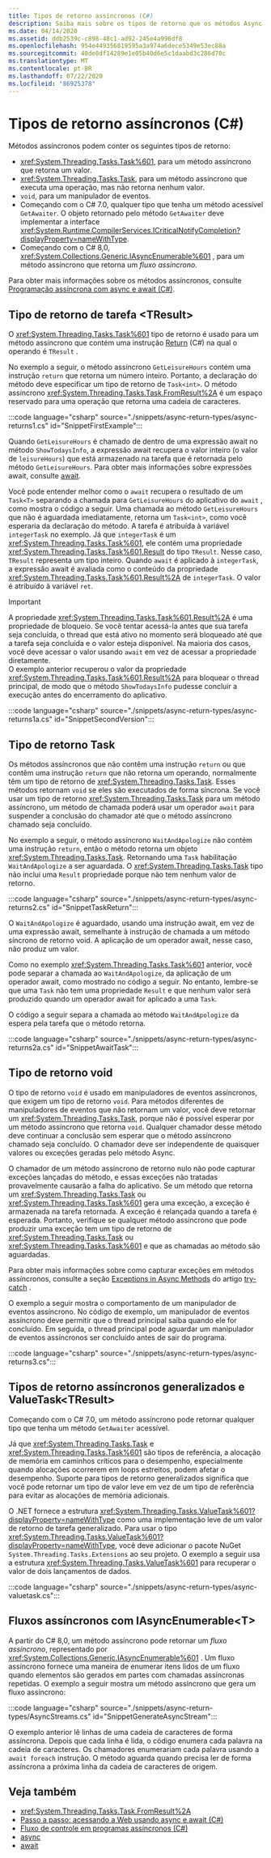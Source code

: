 ```yaml
---
title: Tipos de retorno assíncronos (C#)
description: Saiba mais sobre os tipos de retorno que os métodos Async podem ter em C# com exemplos de código para cada tipo e recursos adicionais.
ms.date: 04/14/2020
ms.assetid: ddb2539c-c898-48c1-ad92-245e4a996df8
ms.openlocfilehash: 954e449356819595a3a974a6dece5349e53ec88a
ms.sourcegitcommit: 40de8df14289e1e05b40d6e5c1daabd3c286d70c
ms.translationtype: MT
ms.contentlocale: pt-BR
ms.lasthandoff: 07/22/2020
ms.locfileid: "86925378"
---
```

# <a name="async-return-types-c"></a>Tipos de retorno assíncronos (C#)

Métodos assíncronos podem conter os seguintes tipos de retorno:

- <xref:System.Threading.Tasks.Task%601>, para um método assíncrono que retorna um valor.
- <xref:System.Threading.Tasks.Task>, para um método assíncrono que executa uma operação, mas não retorna nenhum valor.
- `void`, para um manipulador de eventos.
- Começando com o C# 7.0, qualquer tipo que tenha um método acessível `GetAwaiter`. O objeto retornado pelo método `GetAwaiter` deve implementar a interface <xref:System.Runtime.CompilerServices.ICriticalNotifyCompletion?displayProperty=nameWithType>.
- Começando com o C# 8,0, <xref:System.Collections.Generic.IAsyncEnumerable%601> , para um método assíncrono que retorna um *fluxo assíncrono*.

Para obter mais informações sobre os métodos assíncronos, consulte [Programação assíncrona com async e await (C#)](./index.md).  
  
## <a name="tasktresult-return-type"></a>Tipo de retorno de tarefa \<TResult\>  
O <xref:System.Threading.Tasks.Task%601> tipo de retorno é usado para um método assíncrono que contém uma instrução [Return](../../../language-reference/keywords/return.md) (C#) na qual o operando é `TResult` .  
  
No exemplo a seguir, o método assíncrono `GetLeisureHours` contém uma instrução `return` que retorna um número inteiro. Portanto, a declaração do método deve especificar um tipo de retorno de `Task<int>`.  O método assíncrono <xref:System.Threading.Tasks.Task.FromResult%2A> é um espaço reservado para uma operação que retorna uma cadeia de caracteres.
  
:::code language="csharp" source="./snippets/async-return-types/async-returns1.cs" id="SnippetFirstExample":::

Quando `GetLeisureHours` é chamado de dentro de uma expressão await no método `ShowTodaysInfo`, a expressão await recupera o valor inteiro (o valor de `leisureHours`) que está armazenado na tarefa que é retornada pelo método `GetLeisureHours`. Para obter mais informações sobre expressões await, consulte [await](../../../language-reference/operators/await.md).  
  
Você pode entender melhor como o `await` recupera o resultado de um `Task<T>` separando a chamada para `GetLeisureHours` do aplicativo do `await` , como mostra o código a seguir. Uma chamada ao método `GetLeisureHours` que não é aguardada imediatamente, retorna um `Task<int>`, como você esperaria da declaração do método. A tarefa é atribuída à variável `integerTask` no exemplo. Já que `integerTask` é um <xref:System.Threading.Tasks.Task%601>, ele contém uma propriedade <xref:System.Threading.Tasks.Task%601.Result> do tipo `TResult`. Nesse caso, `TResult` representa um tipo inteiro. Quando `await` é aplicado à `integerTask`, a expressão await é avaliada como o conteúdo da propriedade <xref:System.Threading.Tasks.Task%601.Result%2A> de `integerTask`. O valor é atribuído à variável `ret`.  
  
> [!IMPORTANT]
> A propriedade <xref:System.Threading.Tasks.Task%601.Result%2A> é uma propriedade de bloqueio. Se você tentar acessá-la antes que sua tarefa seja concluída, o thread que está ativo no momento será bloqueado até que a tarefa seja concluída e o valor esteja disponível. Na maioria dos casos, você deve acessar o valor usando `await` em vez de acessar a propriedade diretamente. <br/> O exemplo anterior recuperou o valor da propriedade <xref:System.Threading.Tasks.Task%601.Result%2A> para bloquear o thread principal, de modo que o método `ShowTodaysInfo` pudesse concluir a execução antes do encerramento do aplicativo.  

:::code language="csharp" source="./snippets/async-return-types/async-returns1a.cs" id="SnippetSecondVersion":::

## <a name="task-return-type"></a> Tipo de retorno Task  
Os métodos assíncronos que não contêm uma instrução `return` ou que contêm uma instrução `return` que não retorna um operando, normalmente têm um tipo de retorno de <xref:System.Threading.Tasks.Task>. Esses métodos retornam `void` se eles são executados de forma síncrona. Se você usar um tipo de retorno <xref:System.Threading.Tasks.Task> para um método assíncrono, um método de chamada poderá usar um operador `await` para suspender a conclusão do chamador até que o método assíncrono chamado seja concluído.  
  
No exemplo a seguir, o método assíncrono `WaitAndApologize` não contém uma instrução `return`, então o método retorna um objeto <xref:System.Threading.Tasks.Task>. Retornando uma `Task` habilitação `WaitAndApologize` a ser aguardada. O <xref:System.Threading.Tasks.Task> tipo não inclui uma `Result` propriedade porque não tem nenhum valor de retorno.  

:::code language="csharp" source="./snippets/async-return-types/async-returns2.cs" id="SnippetTaskReturn":::

O `WaitAndApologize` é aguardado, usando uma instrução await, em vez de uma expressão await, semelhante à instrução de chamada a um método síncrono de retorno void. A aplicação de um operador await, nesse caso, não produz um valor.  
  
Como no exemplo <xref:System.Threading.Tasks.Task%601> anterior, você pode separar a chamada ao `WaitAndApologize`, da aplicação de um operador await, como mostrado no código a seguir. No entanto, lembre-se que uma `Task` não tem uma propriedade `Result` e que nenhum valor será produzido quando um operador await for aplicado a uma `Task`.  
  
O código a seguir separa a chamada ao método `WaitAndApologize` da espera pela tarefa que o método retorna.  

:::code language="csharp" source="./snippets/async-return-types/async-returns2a.cs" id="SnippetAwaitTask":::

## <a name="void-return-type"></a>Tipo de retorno void

O tipo de retorno `void` é usado em manipuladores de eventos assíncronos, que exigem um tipo de retorno `void`. Para métodos diferentes de manipuladores de eventos que não retornam um valor, você deve retornar um <xref:System.Threading.Tasks.Task>, porque não é possível esperar por um método assíncrono que retorna `void`. Qualquer chamador desse método deve continuar a conclusão sem esperar que o método assíncrono chamado seja concluído. O chamador deve ser independente de quaisquer valores ou exceções geradas pelo método Async.  
  
O chamador de um método assíncrono de retorno nulo não pode capturar exceções lançadas do método, e essas exceções não tratadas provavelmente causarão a falha do aplicativo. Se um método que retorna um <xref:System.Threading.Tasks.Task> ou <xref:System.Threading.Tasks.Task%601> gera uma exceção, a exceção é armazenada na tarefa retornada. A exceção é relançada quando a tarefa é esperada. Portanto, verifique se qualquer método assíncrono que pode produzir uma exceção tem um tipo de retorno de <xref:System.Threading.Tasks.Task> ou <xref:System.Threading.Tasks.Task%601> e que as chamadas ao método são aguardadas.  
  
Para obter mais informações sobre como capturar exceções em métodos assíncronos, consulte a seção [Exceptions in Async Methods](../../../language-reference/keywords/try-catch.md#exceptions-in-async-methods) do artigo [try-catch](../../../language-reference/keywords/try-catch.md) .  
  
O exemplo a seguir mostra o comportamento de um manipulador de eventos assíncrono. No código de exemplo, um manipulador de eventos assíncrono deve permitir que o thread principal saiba quando ele for concluído. Em seguida, o thread principal pode aguardar um manipulador de eventos assíncronos ser concluído antes de sair do programa.

:::code language="csharp" source="./snippets/async-return-types/async-returns3.cs":::

## <a name="generalized-async-return-types-and-valuetasktresult"></a>Tipos de retorno assíncronos generalizados e ValueTask\<TResult\>

Começando com o C# 7.0, um método assíncrono pode retornar qualquer tipo que tenha um método `GetAwaiter` acessível.

Já que <xref:System.Threading.Tasks.Task> e <xref:System.Threading.Tasks.Task%601> são tipos de referência, a alocação de memória em caminhos críticos para o desempenho, especialmente quando alocações ocorrerem em loops estreitos, podem afetar o desempenho. Suporte para tipos de retorno generalizados significa que você pode retornar um tipo de valor leve em vez de um tipo de referência para evitar as alocações de memória adicionais.

O .NET fornece a estrutura <xref:System.Threading.Tasks.ValueTask%601?displayProperty=nameWithType> como uma implementação leve de um valor de retorno de tarefa generalizado. Para usar o tipo <xref:System.Threading.Tasks.ValueTask%601?displayProperty=nameWithType>, você deve adicionar o pacote NuGet `System.Threading.Tasks.Extensions` ao seu projeto. O exemplo a seguir usa a estrutura <xref:System.Threading.Tasks.ValueTask%601> para recuperar o valor de dois lançamentos de dados.
  
:::code language="csharp" source="./snippets/async-return-types/async-valuetask.cs":::

## <a name="async-streams-with-iasyncenumerablet"></a>Fluxos assíncronos com IAsyncEnumerable\<T\>

A partir do C# 8,0, um método assíncrono pode retornar um *fluxo assíncrono*, representado por <xref:System.Collections.Generic.IAsyncEnumerable%601> . Um fluxo assíncrono fornece uma maneira de enumerar itens lidos de um fluxo quando elementos são gerados em partes com chamadas assíncronas repetidas. O exemplo a seguir mostra um método assíncrono que gera um fluxo assíncrono:

:::code language="csharp" source="./snippets/async-return-types/AsyncStreams.cs" id="SnippetGenerateAsyncStream":::

O exemplo anterior lê linhas de uma cadeia de caracteres de forma assíncrona. Depois que cada linha é lida, o código enumera cada palavra na cadeia de caracteres. Os chamadores enumerariam cada palavra usando a `await foreach` instrução. O método aguarda quando precisa ler de forma assíncrona a próxima linha da cadeia de caracteres de origem.

## <a name="see-also"></a>Veja também

- <xref:System.Threading.Tasks.Task.FromResult%2A>
- [Passo a passo: acessando a Web usando async e await (C#)](./walkthrough-accessing-the-web-by-using-async-and-await.md)
- [Fluxo de controle em programas assíncronos (C#)](./control-flow-in-async-programs.md)
- [async](../../../language-reference/keywords/async.md)
- [await](../../../language-reference/operators/await.md)
